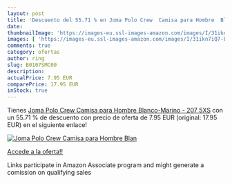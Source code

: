 ```yaml
---
layout: post
title: 'Descuento del 55.71 % en Joma Polo Crew  Camisa para Hombre  Blan'
date: 
thumbnailImage: 'https://images-eu.ssl-images-amazon.com/images/I/31ikn7iQ7-L._SL200_.jpg'
images: [ 'https://images-eu.ssl-images-amazon.com/images/I/31ikn7iQ7-L._SL200_.jpg' ]
comments: true
category: ofertas
author: ring
slug: B0107SMC00
description:
actualPrice: 7.95 EUR
comparePrice: 17.95 EUR
inStock: true
---
```


Tienes [Joma Polo Crew  Camisa para Hombre  Blanco-Marino - 207  5XS](https://www.amazon.es/dp/B0107SMC00/?tag=tolees-21) con un 55.71 % de descuento con precio de oferta de 7.95 EUR (original: 17.95 EUR) en el siguiente enlace!

[![Joma Polo Crew  Camisa para Hombre  Blan](https://images-eu.ssl-images-amazon.com/images/I/31ikn7iQ7-L._SL200_.jpg)](https://www.amazon.es/dp/B0107SMC00/?tag=tolees-21)

[Accede a la oferta!!](https://www.amazon.es/dp/B0107SMC00/?tag=tolees-21)

Links participate in Amazon Associate program and might generate a comission on qualifying sales


